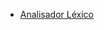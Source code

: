  <!---
  * [Analisador Sintático](part1/syntax-analysis.md)
  * [Gramáticas Livres de Contexto](part1/context-free-grammars.md)
  -->
  * [Analisador Léxico](part1/lexical-analysis.md)
    <!---
  * [Utilizando o JFlex e Java CUP](part2/using-jflex-java-cup.md)
  -->